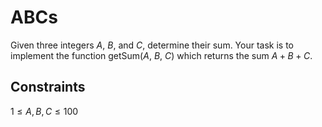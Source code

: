 # ABCs

Given three integers $A$, $B$, and $C$, determine their sum. Your task is to implement the function getSum($A$, $B$, $C$) which returns the sum $A+B+C$.

## Constraints
$1 \leq A, B, C \leq 100$
